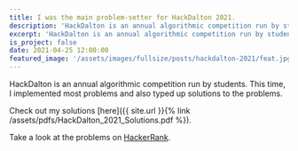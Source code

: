 ```yaml
---
title: I was the main problem-setter for HackDalton 2021.
description: 'HackDalton is an annual algorithmic competition run by students. I designed and implemented problems and suggestions.'
excerpt: 'HackDalton is an annual algorithmic competition run by students. I designed and implemented problems and suggestions.'
is_project: false
date: 2021-04-25 12:00:00
featured_image: '/assets/images/fullsize/posts/hackdalton-2021/feat.jpg'
---
```


HackDalton is an annual algorithmic competition run by students. This time,
I implemented most problems and also typed up solutions to the problems.

Check out my solutions [here]({{ site.url }}{% link /assets/pdfs/HackDalton_2021_Solutions.pdf %}).

Take a look at the problems on [HackerRank](https://www.hackerrank.com/contests/hackdalton-2021).